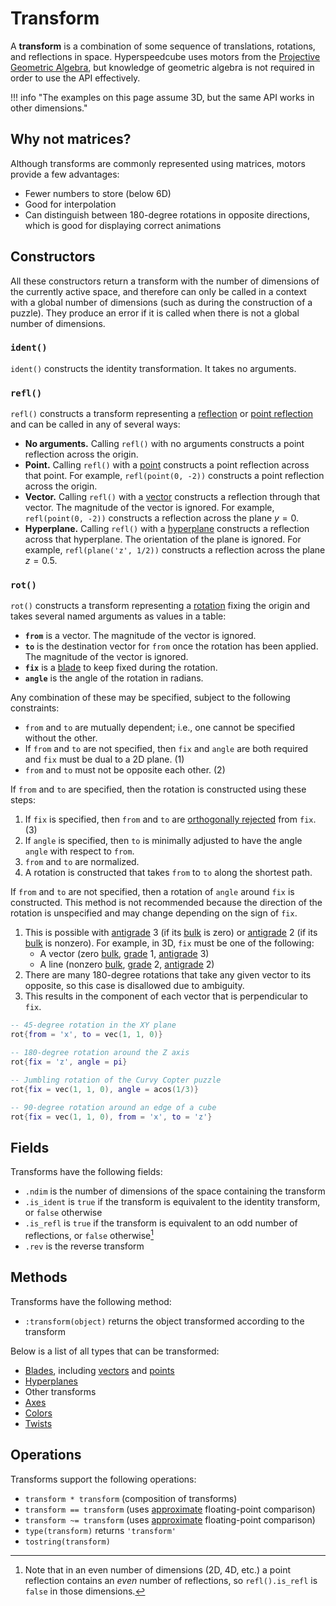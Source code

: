 # Transform

A **transform** is a combination of some sequence of translations, rotations, and reflections in space. Hyperspeedcube uses motors from the [Projective Geometric Algebra](https://en.wikipedia.org/wiki/Plane-based_geometric_algebra#Projective_Geometric_Algebra), but knowledge of geometric algebra is not required in order to use the API effectively.

!!! info "The examples on this page assume 3D, but the same API works in other dimensions."

[rotation]: https://en.wikipedia.org/wiki/Rotation_(mathematics)
[reflection]: https://en.wikipedia.org/wiki/Reflection_(mathematics)
[point reflection]: https://en.wikipedia.org/wiki/Point_reflection

[blade]: blade.md
[point]: blade.md#points
[vector]: blade.md#vectors
[hyperplane]: hyperplane.md

## Why not matrices?

Although transforms are commonly represented using matrices, motors provide a few advantages:

- Fewer numbers to store (below 6D)
- Good for interpolation
- Can distinguish between 180-degree rotations in opposite directions, which is good for displaying correct animations

## Constructors

All these constructors return a transform with the number of dimensions of the currently active space, and therefore can only be called in a context with a global number of dimensions (such as during the construction of a puzzle). They produce an error if it is called when there is not a global number of dimensions.

### `ident()`

`ident()` constructs the identity transformation. It takes no arguments.

### `refl()`

`refl()` constructs a transform representing a [reflection] or [point reflection] and can be called in any of several ways:

- **No arguments.** Calling `refl()` with no arguments constructs a point reflection across the origin.
- **Point.** Calling `refl()` with a [point] constructs a point reflection across that point. For example, `refl(point(0, -2))` constructs a point reflection across the origin.
- **Vector.** Calling `refl()` with a [vector] constructs a reflection through that vector. The magnitude of the vector is ignored. For example, `refl(point(0, -2))` constructs a reflection across the plane $y=0$.
- **Hyperplane.** Calling `refl()` with a [hyperplane] constructs a reflection across that hyperplane. The orientation of the plane is ignored. For example, `refl(plane('z', 1/2))` constructs a reflection across the plane $z = 0.5$.

### `rot()`

`rot()` constructs a transform representing a [rotation] fixing the origin and takes several named arguments as values in a table:

- **`from`** is a vector. The magnitude of the vector is ignored.
- **`to`** is the destination vector for `from` once the rotation has been applied. The magnitude of the vector is ignored.
- **`fix`** is a [blade] to keep fixed during the rotation.
- **`angle`** is the angle of the rotation in radians.

Any combination of these may be specified, subject to the following constraints:

<div class="annotate" markdown>

- `from` and `to` are mutually dependent; i.e., one cannot be specified without the other.
- If `from` and `to` are not specified, then `fix` and `angle` are both required and `fix` must be dual to a 2D plane. (1)
- `from` and `to` must not be opposite each other. (2)

If `from` and `to` are specified, then the rotation is constructed using these steps:

1. If `fix` is specified, then `from` and `to` are [orthogonally rejected] from `fix`. (3)
2. If `angle` is specified, then `to` is minimally adjusted to have the angle `angle` with respect to `from`.
3. `from` and `to` are normalized.
4. A rotation is constructed that takes `from` to `to` along the shortest path.

If `from` and `to` are not specified, then a rotation of `angle` around `fix` is constructed. This method is not recommended because the direction of the rotation is unspecified and may change depending on the sign of `fix`.

</div>

1. This is possible with [antigrade] 3 (if its [bulk] is zero) or [antigrade] 2 (if its [bulk] is nonzero). For example, in 3D, `fix` must be one of the following:
    - A vector (zero [bulk], [grade] 1, [antigrade] 3)
    - A line (nonzero [bulk], [grade] 2, [antigrade] 2)
2. There are many 180-degree rotations that take any given vector to its opposite, so this case is disallowed due to ambiguity.
3. This results in the component of each vector that is perpendicular to `fix`.

[grade]: https://rigidgeometricalgebra.org/wiki/index.php?title=Grade_and_antigrade
[antigrade]: https://rigidgeometricalgebra.org/wiki/index.php?title=Grade_and_antigrade
[bulk]: https://rigidgeometricalgebra.org/wiki/index.php?title=Bulk_and_weight

[orthogonally rejected]: https://en.wikipedia.org/wiki/Vector_projection

```lua title="Examples of rotation construction"
-- 45-degree rotation in the XY plane
rot{from = 'x', to = vec(1, 1, 0)}

-- 180-degree rotation around the Z axis
rot{fix = 'z', angle = pi}

-- Jumbling rotation of the Curvy Copter puzzle
rot{fix = vec(1, 1, 0), angle = acos(1/3)}

-- 90-degree rotation around an edge of a cube
rot{fix = vec(1, 1, 0), from = 'x', to = 'z'}
```

## Fields

Transforms have the following fields:

- `.ndim` is the number of dimensions of the space containing the transform
- `.is_ident` is `true` if the transform is equivalent to the identity transform, or `false` otherwise
- `.is_refl` is `true` if the transform is equivalent to an odd number of reflections, or `false` otherwise[^even-refl]
- `.rev` is the reverse transform

[^even-refl]: Note that in an even number of dimensions (2D, 4D, etc.) a point reflection contains an _even_ number of reflections, so `refl().is_refl` is `false` in those dimensions.

## Methods

Transforms have the following method:

- `:transform(object)` returns the object transformed according to the transform

Below is a list of all types that can be transformed:

- [Blades][blade], including [vectors][vector] and [points][point]
- [Hyperplanes][hyperplane]
- Other transforms
- [Axes](../puzzle-construction/axes.md)
- [Colors](../puzzle-construction/colors.md)
- [Twists](../puzzle-construction/twists.md)

## Operations

Transforms support the following operations:

- `transform * transform` (composition of transforms)
- `transform == transform` (uses [approximate] floating-point comparison)
- `transform ~= transform` (uses [approximate] floating-point comparison)
- `type(transform)` returns `'transform'`
- `tostring(transform)`

[approximate]: ../basics.md#approximate-equality
